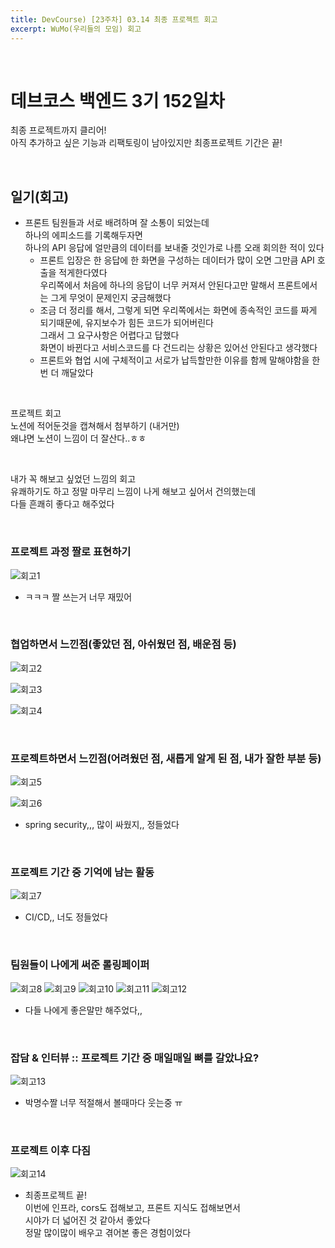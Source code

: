 ```yaml
---   
title: DevCourse) [23주차] 03.14 최종 프로젝트 회고
excerpt: WuMo(우리들의 모임) 회고   
---   
```


<br/>

# 데브코스 백엔드 3기 152일차   

최종 프로젝트까지 클리어!    
아직 추가하고 싶은 기능과 리팩토링이 남아있지만 최종프로젝트 기간은 끝!   

<br/>    

## 일기(회고)  

- 프론트 팀원들과 서로 배려하며 잘 소통이 되었는데   
  하나의 에피소드를 기록해두자면   
  하나의 API 응답에 얼만큼의 데이터를 보내줄 것인가로 나름 오래 회의한 적이 있다   
  - 프론트 입장은 한 응답에 한 화면을 구성하는 데이터가 많이 오면 그만큼 API 호출을 적게한다였다     
    우리쪽에서 처음에 하나의 응답이 너무 커져서 안된다고만 말해서 프론트에서는 그게 무엇이 문제인지 궁금해했다    
  - 조금 더 정리를 해서, 그렇게 되면 우리쪽에서는 화면에 종속적인 코드를 짜게 되기때문에, 유지보수가 힘든 코드가 되어버린다     
    그래서 그 요구사항은 어렵다고 답했다     
    화면이 바뀐다고 서비스코드를 다 건드리는 상황은 있어선 안된다고 생각했다   
  - 프론트와 협업 시에 구체적이고 서로가 납득할만한 이유를 함께 말해야함을 한번 더 깨달았다    

<br/>

프로젝트 회고    
노션에 적어둔것을 캡쳐해서 첨부하기 (내거만)         
왜냐면 노션이 느낌이 더 잘산다..ㅎㅎ   

<br/>

내가 꼭 해보고 싶었던 느낌의 회고    
유쾌하기도 하고 정말 마무리 느낌이 나게 해보고 싶어서 건의했는데   
다들 흔쾌히 좋다고 해주었다   

<br/>  

### 프로젝트 과정 짤로 표현하기

![회고1](https://user-images.githubusercontent.com/103614357/226994959-5e0b8eb0-ed79-4717-8843-a49058246415.jpg)

- ㅋㅋㅋ 짤 쓰는거 너무 재밌어  

<br/>

### 협업하면서 느낀점(좋았던 점, 아쉬웠던 점, 배운점 등)   

![회고2](https://user-images.githubusercontent.com/103614357/226994975-9ea584a1-7c4e-444f-863c-c07b60e48465.jpg)

![회고3](https://user-images.githubusercontent.com/103614357/226995119-977d1570-a362-4a99-837c-a83ca1fdec9f.jpg)

![회고4](https://user-images.githubusercontent.com/103614357/226995132-416bcc95-38ff-4aea-986d-08233984e8f3.jpg)


<br/>

### 프로젝트하면서 느낀점(어려웠던 점, 새롭게 알게 된 점, 내가 잘한 부분 등)

![회고5](https://user-images.githubusercontent.com/103614357/226995229-bcee3f6c-3a5c-4122-8b9d-3a4554fe764a.jpg)

![회고6](https://user-images.githubusercontent.com/103614357/226995629-154a672e-cf9c-436b-8d57-c3271dc7b437.jpg)

- spring security,,, 많이 싸웠지,, 정들었다   

<br/>

### 프로젝트 기간 중 기억에 남는 활동   

![회고7](https://user-images.githubusercontent.com/103614357/226995635-12f686f7-a5ea-42bf-8b5a-ebf831c941e3.jpg)

- CI/CD,, 너도 정들었다   

<br/>

### 팀원들이 나에게 써준 롤링페이퍼

![회고8](https://user-images.githubusercontent.com/103614357/226996058-1890c7bd-7dce-48d4-96e0-66bfd2f8eca0.jpg)
![회고9](https://user-images.githubusercontent.com/103614357/226996076-2f4adee5-5aa8-42d8-8712-315b4668d080.jpg)
![회고10](https://user-images.githubusercontent.com/103614357/226996081-8b3a2013-a6c4-4d37-a748-adc36ee27e07.jpg)
![회고11](https://user-images.githubusercontent.com/103614357/226996086-a16a5eff-ccb1-4df8-8eba-8efad904d615.jpg)
![회고12](https://user-images.githubusercontent.com/103614357/226996092-e1ebeb3e-289e-475a-a272-819d93525095.jpg)

- 다들 나에게 좋은말만 해주었다,,

<br/>

### 잡담 & 인터뷰 :: 프로젝트 기간 중 매일매일 뼈를 갈았나요?

![회고13](https://user-images.githubusercontent.com/103614357/226996104-640672b7-d458-4674-8373-dba65b07e5bc.jpg)

- 박명수짤 너무 적절해서 볼때마다 웃는중 ㅠ   

<br/>

### 프로젝트 이후 다짐    

![회고14](https://user-images.githubusercontent.com/103614357/226996111-a8ea5f2e-4376-4d79-af12-5f3dbcd39035.jpg) 

- 최종프로젝트 끝!   
  이번에 인프라, cors도 접해보고, 프론트 지식도 접해보면서   
  시야가 더 넓어진 것 같아서 좋았다   
  정말 많이많이 배우고 겪어본 좋은 경험이었다   

<br/>
